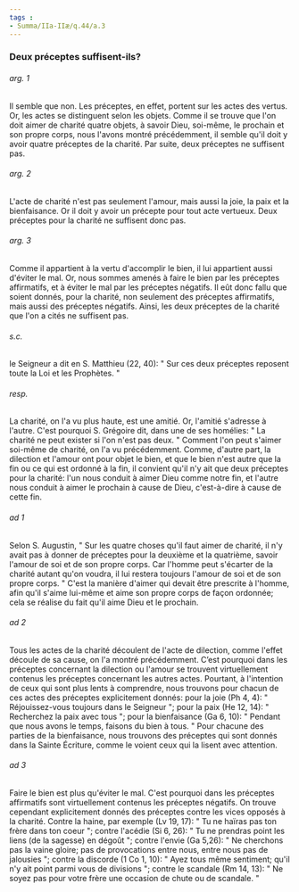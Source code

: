 ```yaml
---
tags : 
- Summa/IIa-IIæ/q.44/a.3
---
```


### Deux préceptes suffisent-ils?

###### arg. 1
Il semble que non. Les préceptes, en effet, portent sur les actes des vertus. Or, les actes se distinguent selon les objets. Comme il se trouve que l'on doit aimer de charité quatre objets, à savoir Dieu, soi-même, le prochain et son propre corps, nous l'avons montré précédemment, il semble qu'il doit y avoir quatre préceptes de la charité. Par suite, deux préceptes ne suffisent pas. 

###### arg. 2
L'acte de charité n'est pas seulement l'amour, mais aussi la joie, la paix et la bienfaisance. Or il doit y avoir un précepte pour tout acte vertueux. Deux préceptes pour la charité ne suffisent donc pas. 

###### arg. 3
Comme il appartient à la vertu d'accomplir le bien, il lui appartient aussi d'éviter le mal. Or, nous sommes amenés à faire le bien par les préceptes affirmatifs, et à éviter le mal par les préceptes négatifs. Il eût donc fallu que soient donnés, pour la charité, non seulement des préceptes affirmatifs, mais aussi des préceptes négatifs. Ainsi, les deux préceptes de la charité que l'on a cités ne suffisent pas. 

###### s.c.
le Seigneur a dit en S. Matthieu (22, 40): " Sur ces deux préceptes reposent toute la Loi et les Prophètes. " 

###### resp.
La charité, on l'a vu plus haute, est une amitié. Or, l'amitié s'adresse à l'autre. C'est pourquoi S. Grégoire dit, dans une de ses homélies: " La charité ne peut exister si l'on n'est pas deux. " Comment l'on peut s'aimer soi-même de charité, on l'a vu précédemment. Comme, d'autre part, la dilection et l'amour ont pour objet le bien, et que le bien n'est autre que la fin ou ce qui est ordonné à la fin, il convient qu'il n'y ait que deux préceptes pour la charité: l'un nous conduit à aimer Dieu comme notre fin, et l'autre nous conduit à aimer le prochain à cause de Dieu, c'est-à-dire à cause de cette fin. 

###### ad 1
Selon S. Augustin, " Sur les quatre choses qu'il faut aimer de charité, il n'y avait pas à donner de préceptes pour la deuxième et la quatrième, savoir l'amour de soi et de son propre corps. Car l'homme peut s'écarter de la charité autant qu'on voudra, il lui restera toujours l'amour de soi et de son propre corps. " C'est la manière d'aimer qui devait être prescrite à l'homme, afin qu'il s'aime lui-même et aime son propre corps de façon ordonnée; cela se réalise du fait qu'il aime Dieu et le prochain. 

###### ad 2
Tous les actes de la charité découlent de l'acte de dilection, comme l'effet découle de sa cause, on l'a montré précédemment. C’est pourquoi dans les préceptes concernant la dilection ou l'amour se trouvent virtuellement contenus les préceptes concernant les autres actes. Pourtant, à l'intention de ceux qui sont plus lents à comprendre, nous trouvons pour chacun de ces actes des préceptes explicitement donnés: pour la joie (Ph 4, 4): " Réjouissez-vous toujours dans le Seigneur "; pour la paix (He 12, 14): " Recherchez la paix avec tous "; pour la bienfaisance (Ga 6, 10): " Pendant que nous avons le temps, faisons du bien à tous. " Pour chacune des parties de la bienfaisance, nous trouvons des préceptes qui sont donnés dans la Sainte Écriture, comme le voient ceux qui la lisent avec attention. 

###### ad 3
Faire le bien est plus qu'éviter le mal. C'est pourquoi dans les préceptes affirmatifs sont virtuellement contenus les préceptes négatifs. On trouve cependant explicitement donnés des préceptes contre les vices opposés à la charité. Contre la haine, par exemple (Lv 19, 17): " Tu ne haïras pas ton frère dans ton coeur "; contre l'acédie (Si 6, 26): " Tu ne prendras point les liens (de la sagesse) en dégoût "; contre l'envie (Ga 5,26): " Ne cherchons pas la vaine gloire; pas de provocations entre nous, entre nous pas de jalousies "; contre la discorde (1 Co 1, 10): " Ayez tous même sentiment; qu'il n'y ait point parmi vous de divisions "; contre le scandale (Rm 14, 13): " Ne soyez pas pour votre frère une occasion de chute ou de scandale. " 

